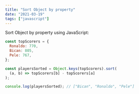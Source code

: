 ```yaml
---
title: "Sort Object by property"
date: "2021-03-19"
tags: ["javascript"]
---
```


Sort Object by property using JavaScript:

```js
const topScorers = {
  Ronaldo: 770,
  Bican: 805,
  Pele: 767,
};

const playersSorted = Object.keys(topScorers).sort(
  (a, b) => topScorers[b] - topScorers[a]
);

console.log(playersSorted); // ["Bican", "Ronaldo", "Pele"]
```
